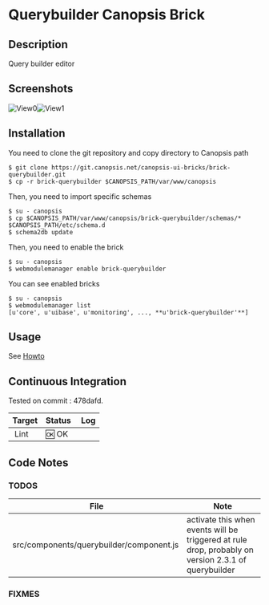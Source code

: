 # Querybuilder Canopsis Brick

## Description

Query builder editor

## Screenshots

![View0](https://git.canopsis.net/canopsis-ui-bricks/brick-querybuilder/raw/master/doc/preview/querybuilder1.png)![View1](https://git.canopsis.net/canopsis-ui-bricks/brick-querybuilder/raw/master/doc/preview/querybuilder2.png)

## Installation

You need to clone the git repository and copy directory to Canopsis path

    $ git clone https://git.canopsis.net/canopsis-ui-bricks/brick-querybuilder.git
    $ cp -r brick-querybuilder $CANOPSIS_PATH/var/www/canopsis

Then, you need to import specific schemas

    $ su - canopsis
    $ cp $CANOPSIS_PATH/var/www/canopsis/brick-querybuilder/schemas/* $CANOPSIS_PATH/etc/schema.d
    $ schema2db update

Then, you need to enable the brick

    $ su - canopsis
    $ webmodulemanager enable brick-querybuilder

You can see enabled bricks

    $ su - canopsis
    $ webmodulemanager list
    [u'core', u'uibase', u'monitoring', ..., **u'brick-querybuilder'**]

## Usage

See [Howto](https://git.canopsis.net/canopsis-ui-bricks/brick-querybuilder/blob/master/doc/index.rst)

## Continuous Integration

Tested on commit : 478dafd.

| Target | Status | Log |
| ------ | ------ | --- |
| Lint   | :ok: OK |  |

## Code Notes

### TODOS

| File   | Note   |
|--------|--------|
| src/components/querybuilder/component.js | activate this when events will be triggered at rule drop, probably on version 2.3.1 of querybuilder |


### FIXMES


